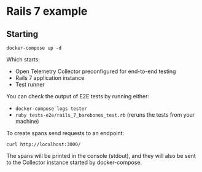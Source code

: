 # Rails 7 example

## Starting

```shell
docker-compose up -d
```

Which starts:
- Open Telemetry Collector preconfigured for end-to-end testing
- Rails 7 application instance
- Test runner

You can check the output of E2E tests by running either:
- `docker-compose logs tester`
- `ruby tests-e2e/rails_7_barebones_test.rb` (reruns the tests from your machine)

To create spans send requests to an endpoint:

```
curl http://localhost:3000/
```

The spans will be printed in the console (stdout), and they will also be sent to the Collector instance started by docker-compose.
